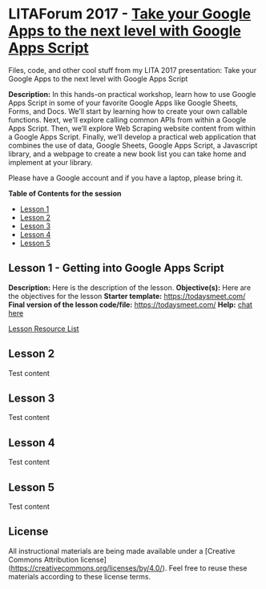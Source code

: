 # LITAForum 2017 - [Take your Google Apps to the next level with Google Apps Script][1]
Files, code, and other cool stuff from my LITA 2017 presentation: Take your Google Apps to the next level with Google Apps Script

**Description:** In this hands-on practical workshop, learn how to use Google Apps Script in some of your favorite Google Apps like Google Sheets, Forms, and Docs. We’ll start by learning how to create your own callable functions. Next, we’ll explore calling common APIs from within a Google Apps Script. Then, we’ll explore Web Scraping website content from within a Google Apps Script. Finally, we’ll develop a practical web application that combines the use of data, Google Sheets, Google Apps Script, a Javascript library, and a webpage to create a new book list you can take home and implement at your library.

Please have a Google account and if you have a laptop, please bring it.

**Table of Contents for the session**

- [Lesson 1](#lesson-1)
- [Lesson 2](#lesson-2)
- [Lesson 3](#lesson-3)
- [Lesson 4](#lesson-4)
- [Lesson 5](#lesson-5)


## Lesson 1 - Getting into Google Apps Script

**Description:** Here is the description of the lesson. 
**Objective(s):** Here are the objectives for the lesson
**Starter template:** https://todaysmeet.com/
**Final version of the lesson code/file:** https://todaysmeet.com/
**Help:** [chat here](https://todaysmeet.com/)

[Lesson Resource List](lesson1.md)

## Lesson 2

Test content

## Lesson 3 

Test content

## Lesson 4 

Test content

## Lesson 5 

Test content

## License
All instructional materials are being made available under a [Creative Commons Attribution license] (https://creativecommons.org/licenses/by/4.0/). Feel free to reuse these materials according to these license terms.

[1]: http://forum.lita.org/sessions/take-your-google-apps-to-the-next-level-with-google-apps-script/
